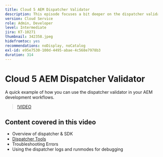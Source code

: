 ```yaml
---
title: Cloud 5 AEM Dispatcher Validator
description: This episode focuses a bit deeper on the dispatcher validator and the nuances that it provides.
version: Cloud Service
role: Admin, Developer
level: Intermediate
jira: KT-10271
thumbnail: 342358.jpeg
hidefromtoc: yes
recommendations: noDisplay, noCatalog
exl-id: e95e7530-100d-4495-abae-4c568e7978b3
duration: 314
---
```

# Cloud 5 AEM Dispatcher Validator

A quick example of how you can use the dispatcher validator in your AEM development workflows.

>[!VIDEO](https://video.tv.adobe.com/v/342358?quality=12&learn=on)

## Content covered in this video

+ Overview of dispatcher & SDK
+ [Dispatcher Tools](https://experienceleague.adobe.com/docs/experience-manager-cloud-service/content/implementing/content-delivery/validation-debug.html)
+ Troubleshooting Errors
+ Using the dispatcher logs and runmodes for debugging
